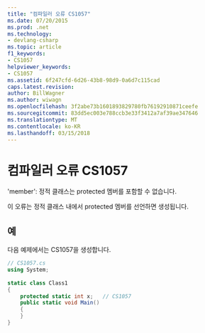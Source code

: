 ```yaml
---
title: "컴파일러 오류 CS1057"
ms.date: 07/20/2015
ms.prod: .net
ms.technology:
- devlang-csharp
ms.topic: article
f1_keywords:
- CS1057
helpviewer_keywords:
- CS1057
ms.assetid: 6f247cfd-6d26-43b8-98d9-0a6d7c115cad
caps.latest.revision: 
author: BillWagner
ms.author: wiwagn
ms.openlocfilehash: 3f2abe73b1601893829780fb76192910871ceefe
ms.sourcegitcommit: 83dd5ec003e788ccb3e33f3412a7af39ae347646
ms.translationtype: MT
ms.contentlocale: ko-KR
ms.lasthandoff: 03/15/2018
---
```

# <a name="compiler-error-cs1057"></a>컴파일러 오류 CS1057
'member': 정적 클래스는 protected 멤버를 포함할 수 없습니다.  
  
 이 오류는 정적 클래스 내에서 protected 멤버를 선언하면 생성됩니다.  
  
## <a name="example"></a>예  
 다음 예제에서는 CS1057을 생성합니다.  
  
```csharp  
// CS1057.cs  
using System;  
  
static class Class1  
{  
    protected static int x;   // CS1057  
    public static void Main()  
    {  
    }  
}  
```

